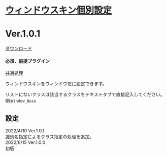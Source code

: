 # [ウィンドウスキン個別設定](https://raw.githubusercontent.com/nuun888/MZ/master/NUUN_WindowSkinIndividual.js)
# Ver.1.0.1
[ダウンロード](https://raw.githubusercontent.com/nuun888/MZ/master/NUUN_WindowSkinIndividual.js)
#### 必須、前提プラグイン
[共通処理](https://github.com/nuun888/MZ/blob/master/README/Base.md)  

ウィンドウスキンをウィンドウ毎に設定できます。  

リストにないクラスは該当するクラスをテキストタブで直接記入してください。  
例:`Window_Base `

## 設定
2022/4/10 Ver.1.0.1  
識別名指定によるクラス指定の処理を追加。  
2022/6/15 Ver.1.0.0  
初版  
